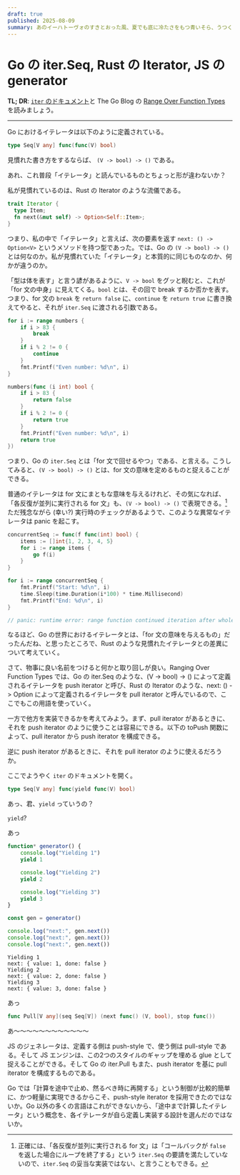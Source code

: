 ```yaml
---
draft: true
published: 2025-08-09
summary: あのイーハトーヴォのすきとおった風、夏でも底に冷たさをもつ青いそら、うつくしい森で飾られたモリーオ市、郊外のぎらぎらひかる草の波。
---
```

# Go の iter.Seq, Rust の Iterator, JS の generator


**TL; DR**: [`iter` のドキュメント](https://pkg.go.dev/iter)と The Go Blog の [Range Over Function Types](https://go.dev/blog/range-functions) を読みましょう。

---

Go におけるイテレータは以下のように定義されている。

```go
type Seq[V any] func(func(V) bool)
```

見慣れた書き方をするならば、 `(V -> bool) -> ()` である。

あれ、これ普段「イテレータ」と読んでいるものとちょっと形が違わないか？

私が見慣れているのは、Rust の Iterator のような流儀である。

```rust
trait Iterator {
  type Item;
  fn next(&mut self) -> Option<Self::Item>;
}
```

つまり、私の中で「イテレータ」と言えば、次の要素を返す `next: () -> Option<V>` というメソッドを持つ型であった。では、Go の `(V -> bool) -> ()` とは何なのか。私が見慣れていた「イテレータ」と本質的に同じものなのか、何かが違うのか。

「型は体を表す」と言う諺があるように、`V -> bool` をグッと睨むと、これが「for 文の中身」に見えてくる。`bool` とは、その回で break するか否かを表す。つまり、for 文の `break` を `return false` に、`continue` を `return true` に書き換えてやると、それが `iter.Seq` に渡される引数である。

```go
for i := range numbers {
	if i > 83 {
		break
	}
	if i % 2 != 0 {
		continue
	}
	fmt.Printf("Even number: %d\n", i)
}
```

```go
numbers(func (i int) bool {
	if i > 83 {
		return false
	}
	if i % 2 != 0 {
		return true
	}
	fmt.Printf("Even number: %d\n", i)
	return true
})
```

つまり、Go の `iter.Seq` とは「for 文で回せるやつ」である、と言える。こうしてみると、`(V -> bool) -> ()` とは、for 文の意味を定めるものと捉えることができる。

普通のイテレータは for 文にまともな意味を与えるけれど、その気になれば、「各反復が並列に実行される for 文」も、`(V -> bool) -> ()` で表現できる。[^misbehaving-iterator] ただ残念ながら (幸い?) 実行時のチェックがあるようで、このような異常なイテレータは panic を起こす。

```go
concurrentSeq := func(f func(int) bool) {
	items := []int{1, 2, 3, 4, 5}
	for i := range items {
		go f(i)
	}
}

for i := range concurrentSeq {
	fmt.Printf("Start: %d\n", i)
	time.Sleep(time.Duration(i*100) * time.Millisecond)
	fmt.Printf("End: %d\n", i)
}

// panic: runtime error: range function continued iteration after whole loop exit
```

[^misbehaving-iterator]: 正確には、「各反復が並列に実行される for 文」は「コールバックが `false` を返した場合にループを終了する」という `iter.Seq` の要請を満たしていないので、`iter.Seq` の妥当な実装ではない、と言うこともできる。

なるほど、Go の世界におけるイテレータとは、「for 文の意味を与えるもの」だったんだね、と思ったところで、Rust のような見慣れたイテレータとの差異について考えていく。

さて、物事に良い名前をつけると何かと取り回しが良い。Ranging Over Function Types では、Go の iter.Seq のような、(V -> bool) -> () によって定義されるイテレータを push iterator と呼び、Rust の Iterator のような、next: () -> Option<V> によって定義されるイテレータを pull iterator と呼んでいるので、ここでもこの用語を使っていく。

一方で他方を実装できるかを考えてみよう。まず、pull iterator があるときに、それを push iterator のように使うことは容易にできる。以下の toPush 関数によって、pull iterator から push iterator を構成できる。

<!-- TODO: code -->

逆に push iterator があるときに、それを pull iterator のように使えるだろうか。

<!-- TODO: code -->



ここでようやく `iter` のドキュメントを開く。

```go
type Seq[V any] func(yield func(V) bool)
```

あっ、君、`yield` っていうの？

`yield`?

あっ

```js
function* generator() {
	console.log("Yielding 1")
	yield 1

	console.log("Yielding 2")
	yield 2

	console.log("Yielding 3")
	yield 3
}

const gen = generator()

console.log("next:", gen.next())
console.log("next:", gen.next())
console.log("next:", gen.next())
```

```
Yielding 1
next: { value: 1, done: false }
Yielding 2
next: { value: 2, done: false }
Yielding 3
next: { value: 3, done: false }
```

あっ

```go
func Pull[V any](seq Seq[V]) (next func() (V, bool), stop func())
```

あ〜〜〜〜〜〜〜〜〜〜〜〜

JS のジェネレータは、定義する側は push-style で、使う側は pull-style である。そして JS エンジンは、この2つのスタイルのギャップを埋める glue として捉えることができる。そして Go の iter.Pull もまた、push iterator を基に pull iterator を構成するものである。

Go では「計算を途中で止め、然るべき時に再開する」という制御が比較的簡単に、かつ軽量に実現できるからこそ、push-style iterator を採用できたのではないか。Go 以外の多くの言語はこれができないから、「途中まで計算したイテレータ」という概念を、各イテレータが自ら定義し実装する設計を選んだのではないか。
